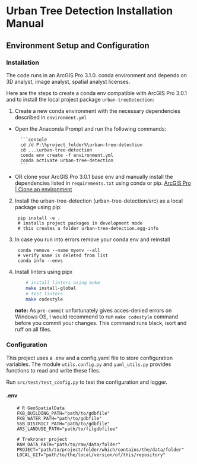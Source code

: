 # Urban Tree Detection Installation Manual

## Environment Setup and Configuration

### Installation 

The code runs in an ArcGIS Pro 3.1.0. conda environment and depends on 3D analyst, image analyst, spatial analyst licenses. 

Here are the steps to create a conda env compatible with ArcGIS Pro 3.0.1 and to install the local project package `urban-treeDetection`:

1. Create a new conda environment with the necessary dependencies described in `environment.yml`
- Open the Anaconda Prompt and run the following commands:
    
        ```console
        cd /d P:\%project_folder%\urban-tree-detection
        cd ...\urban-tree-detection
        conda env create -f environment.yml
        conda activate urban-tree-detection
        ```
 
- OR clone your ArcGIS Pro 3.0.1 base env and manually install the dependencies listed in `requirements.txt` using conda or pip. [ArcGIS Pro | Clone an environment](<https://pro.arcgis.com/en/pro-app/latest/arcpy/get-started/clone-an-environment.htm>)

2. Install the urban-tree-detection (urban-tree-detection/src) as a local package using pip:

        pip install -e .
        # installs project packages in development mode 
        # this creates a folder urban-tree-detection.egg-info

3. In case you run into errors remove your conda env and reinstall 

        conda remove --name myenv --all
        # verify name is deleted from list
        conda info --envs

4.  Install linters using pipx 
    ```bash
        # install linters using make
        make install-global
        # test linters
        make codestyle
    ```

    **note:** As `pre-commit` unfortunately gives acces-denied errors on Windows OS, I would recommend to run `make codestyle` command before you commit your changes. This command runs black, isort and ruff on all files.

### Configuration
This project uses a .env and a config.yaml file to store configuration variables. The module `utils.config.py` and `yaml_utils.py` provides functions to read and write these files.

Run `src/test/test_config.py` to test the configuration and logger.

#### .env
        # R GeoSpatialData
        FKB_BUILDING_PATH="path/to/gdbfile"
        FKB_WATER_PATH="path/to/gdbfile"
        SSB_DISTRICT_PATH="path/to/gdbfile"
        AR5_LANDUSE_PATH="path/to/filgdbfilee"

        # Trekroner project 
        RAW_DATA_PATH="path/to/raw/data/folder"
        PROJECT="path/to/project/folder/which/contains/the/data/folder"   
        LOCAL_GIT="path/to/the/local/version/of/this/repository" 

